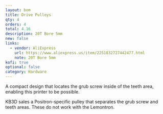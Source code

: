 ```yaml
---
layout: bom
title: Drive Pulleys
qty: 4
orders: 4
total: 4.16
description: 20T Bore 5mm
new: false
links:
  - vendor: AliExpress
    url: https://www.aliexpress.us/item/2251832727442477.html
    note: 20T Bore 5mm
kofi: true
optional: false
category: Hardware
---
```


A compact design that locates the grub screw inside of the teeth area, enabling this printer to be possible.

KB3D sales a Positron-specific pulley that separates the grub screw and teeth areas. These do not work with the Lemontron.